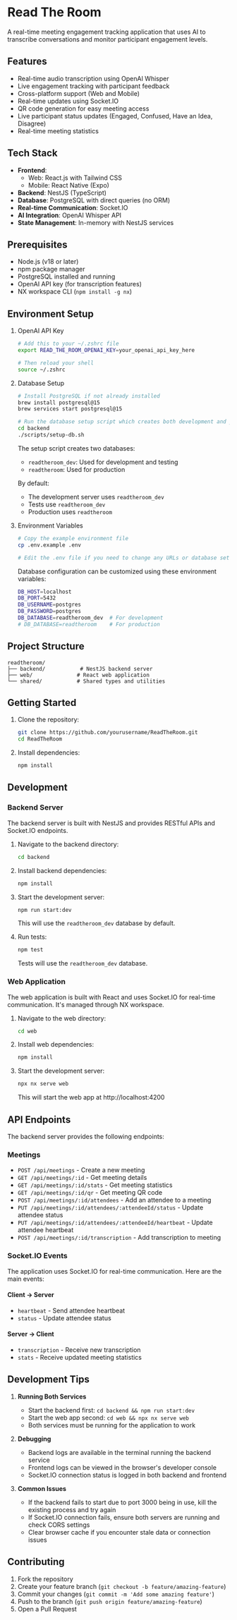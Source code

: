 # Read The Room

A real-time meeting engagement tracking application that uses AI to transcribe conversations and monitor participant engagement levels.

## Features

- Real-time audio transcription using OpenAI Whisper
- Live engagement tracking with participant feedback
- Cross-platform support (Web and Mobile)
- Real-time updates using Socket.IO
- QR code generation for easy meeting access
- Live participant status updates (Engaged, Confused, Have an Idea, Disagree)
- Real-time meeting statistics

## Tech Stack

- **Frontend**:
  - Web: React.js with Tailwind CSS
  - Mobile: React Native (Expo)
- **Backend**: NestJS (TypeScript)
- **Database**: PostgreSQL with direct queries (no ORM)
- **Real-time Communication**: Socket.IO
- **AI Integration**: OpenAI Whisper API
- **State Management**: In-memory with NestJS services

## Prerequisites

- Node.js (v18 or later)
- npm package manager
- PostgreSQL installed and running
- OpenAI API key (for transcription features)
- NX workspace CLI (`npm install -g nx`)

## Environment Setup

1. OpenAI API Key
   ```bash
   # Add this to your ~/.zshrc file
   export READ_THE_ROOM_OPENAI_KEY=your_openai_api_key_here
   
   # Then reload your shell
   source ~/.zshrc
   ```

2. Database Setup
   ```bash
   # Install PostgreSQL if not already installed
   brew install postgresql@15
   brew services start postgresql@15

   # Run the database setup script which creates both development and production databases
   cd backend
   ./scripts/setup-db.sh
   ```

   The setup script creates two databases:
   - `readtheroom_dev`: Used for development and testing
   - `readtheroom`: Used for production

   By default:
   - The development server uses `readtheroom_dev`
   - Tests use `readtheroom_dev`
   - Production uses `readtheroom`

3. Environment Variables
   ```bash
   # Copy the example environment file
   cp .env.example .env
   
   # Edit the .env file if you need to change any URLs or database settings
   ```

   Database configuration can be customized using these environment variables:
   ```bash
   DB_HOST=localhost
   DB_PORT=5432
   DB_USERNAME=postgres
   DB_PASSWORD=postgres
   DB_DATABASE=readtheroom_dev  # For development
   # DB_DATABASE=readtheroom    # For production
   ```

## Project Structure

```
readtheroom/
├── backend/           # NestJS backend server
├── web/              # React web application
└── shared/           # Shared types and utilities
```

## Getting Started

1. Clone the repository:
   ```bash
   git clone https://github.com/yourusername/ReadTheRoom.git
   cd ReadTheRoom
   ```

2. Install dependencies:
   ```bash
   npm install
   ```

## Development

### Backend Server

The backend server is built with NestJS and provides RESTful APIs and Socket.IO endpoints.

1. Navigate to the backend directory:
   ```bash
   cd backend
   ```

2. Install backend dependencies:
   ```bash
   npm install
   ```

3. Start the development server:
   ```bash
   npm run start:dev
   ```
   This will use the `readtheroom_dev` database by default.

4. Run tests:
   ```bash
   npm test
   ```
   Tests will use the `readtheroom_dev` database.

### Web Application

The web application is built with React and uses Socket.IO for real-time communication. It's managed through NX workspace.

1. Navigate to the web directory:
   ```bash
   cd web
   ```

2. Install web dependencies:
   ```bash
   npm install
   ```

3. Start the development server:
   ```bash
   npx nx serve web
   ```
   This will start the web app at http://localhost:4200

## API Endpoints

The backend server provides the following endpoints:

### Meetings
- `POST /api/meetings` - Create a new meeting
- `GET /api/meetings/:id` - Get meeting details
- `GET /api/meetings/:id/stats` - Get meeting statistics
- `GET /api/meetings/:id/qr` - Get meeting QR code
- `POST /api/meetings/:id/attendees` - Add an attendee to a meeting
- `PUT /api/meetings/:id/attendees/:attendeeId/status` - Update attendee status
- `PUT /api/meetings/:id/attendees/:attendeeId/heartbeat` - Update attendee heartbeat
- `POST /api/meetings/:id/transcription` - Add transcription to meeting

### Socket.IO Events

The application uses Socket.IO for real-time communication. Here are the main events:

#### Client -> Server
- `heartbeat` - Send attendee heartbeat
- `status` - Update attendee status

#### Server -> Client
- `transcription` - Receive new transcription
- `stats` - Receive updated meeting statistics

## Development Tips

1. **Running Both Services**
   - Start the backend first: `cd backend && npm run start:dev`
   - Start the web app second: `cd web && npx nx serve web`
   - Both services must be running for the application to work

2. **Debugging**
   - Backend logs are available in the terminal running the backend service
   - Frontend logs can be viewed in the browser's developer console
   - Socket.IO connection status is logged in both backend and frontend

3. **Common Issues**
   - If the backend fails to start due to port 3000 being in use, kill the existing process and try again
   - If Socket.IO connection fails, ensure both servers are running and check CORS settings
   - Clear browser cache if you encounter stale data or connection issues

## Contributing

1. Fork the repository
2. Create your feature branch (`git checkout -b feature/amazing-feature`)
3. Commit your changes (`git commit -m 'Add some amazing feature'`)
4. Push to the branch (`git push origin feature/amazing-feature`)
5. Open a Pull Request
